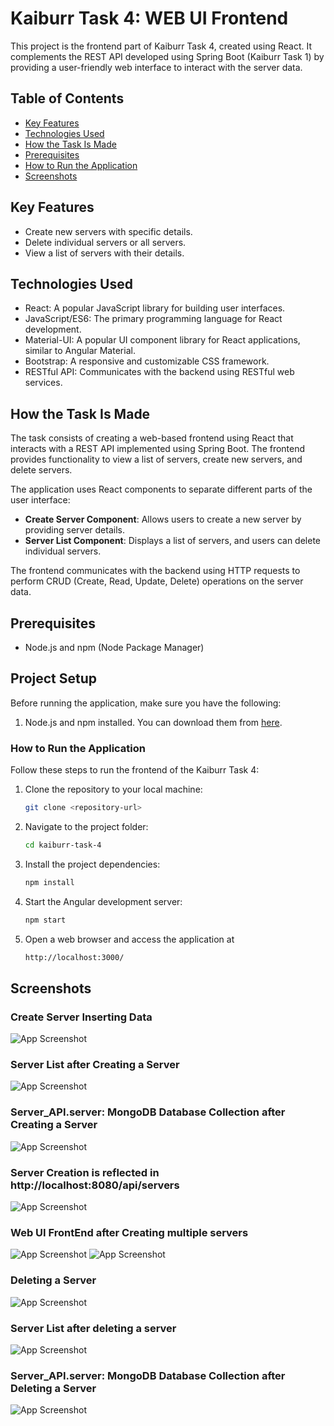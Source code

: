 # Kaiburr Task 4: WEB UI Frontend

This project is the frontend part of Kaiburr Task 4, created using React. It complements the REST API developed using Spring Boot (Kaiburr Task 1) by providing a user-friendly web interface to interact with the server data.

## Table of Contents

- [Key Features](#key-features)
- [Technologies Used](#technologies-used)
- [How the Task Is Made](#how-the-task-is-made)
- [Prerequisites](#prerequisites)
- [How to Run the Application](#how-to-run-the-application)
- [Screenshots](#screenshots)

## Key Features
- Create new servers with specific details.
- Delete individual servers or all servers.
- View a list of servers with their details.

## Technologies Used
- React: A popular JavaScript library for building user interfaces.
- JavaScript/ES6: The primary programming language for React development.
- Material-UI: A popular UI component library for React applications, similar to Angular Material.
- Bootstrap: A responsive and customizable CSS framework.
- RESTful API: Communicates with the backend using RESTful web services.

## How the Task Is Made

The task consists of creating a web-based frontend using React that interacts with a REST API implemented using Spring Boot. The frontend provides functionality to view a list of servers, create new servers, and delete servers.

The application uses React components to separate different parts of the user interface:

- **Create Server Component**: Allows users to create a new server by providing server details.
- **Server List Component**: Displays a list of servers, and users can delete individual servers.

The frontend communicates with the backend using HTTP requests to perform CRUD (Create, Read, Update, Delete) operations on the server data.


## Prerequisites
- Node.js and npm (Node Package Manager)

## Project Setup
Before running the application, make sure you have the following:

1. Node.js and npm installed. You can download them from [here](https://nodejs.org/).

### How to Run the Application
Follow these steps to run the frontend of the Kaiburr Task 4:

1. Clone the repository to your local machine:

    ```bash
    git clone <repository-url>

2. Navigate to the project folder:

    ```bash
    cd kaiburr-task-4

3. Install the project dependencies:

    ```bash
    npm install

4. Start the Angular development server:

    ```bash
    npm start

5. Open a web browser and access the application at 
    ```bash
    http://localhost:3000/

## Screenshots

### Create Server Inserting Data
![App Screenshot](https://drive.google.com/uc?id=1mSZ3g0Jxrzsdpf6JJTZ0xM3qpQ4iSwd3)

### Server List after Creating a Server
![App Screenshot](https://drive.google.com/uc?id=1Kovs9xAFAaXarEBZsep8e6rUasY5GOzq)

### Server_API.server: MongoDB Database Collection after Creating a Server
![App Screenshot](https://drive.google.com/uc?id=1tb29rKndXcGEezE97Wws5MoeJ8axZLri)

### Server Creation is reflected in http://localhost:8080/api/servers
![App Screenshot](https://drive.google.com/uc?id=1VFNDVzvOwT7U7QrgzmTROY-2Z3v1W1OM)

### Web UI FrontEnd after Creating multiple servers
![App Screenshot](https://drive.google.com/uc?id=1DQ-89MVbj3MNQHFL1a6ltul6aIFHHdiu)
![App Screenshot](https://drive.google.com/uc?id=1MzJ_jzNPzTYU7Cmt_aHEgceL4TBxKMEX)

### Deleting a Server
![App Screenshot](https://drive.google.com/uc?id=1qaz7087hdbaBGihcCeUDLtb_k2CW4-lS)

### Server List after deleting a server
![App Screenshot](https://drive.google.com/uc?id=1hOhRx_HwQaDEKWat7xEP4DLf5xXHq7CH)

### Server_API.server: MongoDB Database Collection after Deleting a Server
![App Screenshot](https://drive.google.com/uc?id=1uUucOCFHmF4rGkQoOYNqK30_rCj9gWfH)

